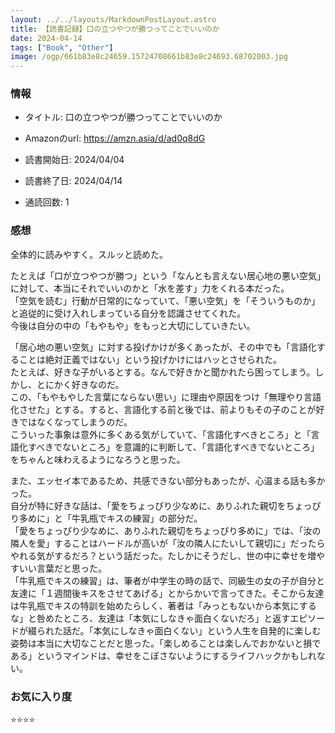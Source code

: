 ```yaml
---
layout: ../../layouts/MarkdownPostLayout.astro
title: 【読書記録】口の立つやつが勝つってことでいいのか
date: 2024-04-14
tags: ["Book", "Other"]
image: /ogp/661b83e8c24659.15724708661b83e8c24693.68702003.jpg
---
```


### 情報
- タイトル: 口の立つやつが勝つってことでいいのか
- Amazonのurl: https://amzn.asia/d/ad0q8dG

- 読書開始日: 2024/04/04
- 読書終了日: 2024/04/14
- 通読回数: 1

### 感想
全体的に読みやすく。スルッと読めた。

たとえば「口が立つやつが勝つ」という「なんとも言えない居心地の悪い空気」に対して、本当にそれでいいのかと「水を差す」力をくれる本だった。<br>
「空気を読む」行動が日常的になっていて、「悪い空気」を「そういうものか」と追従的に受け入れしまっている自分を認識させてくれた。<br>
今後は自分の中の「もやもや」をもっと大切にしていきたい。


「居心地の悪い空気」に対する投げかけが多くあったが、その中でも「言語化することは絶対正義ではない」という投げかけにはハッとさせられた。<br>
たとえば、好きな子がいるとする。なんで好きかと聞かれたら困ってしまう。しかし、とにかく好きなのだ。<br>
この、「もやもやした言葉にならない思い」に理由や原因をつけ「無理やり言語化させた」とする。すると、言語化する前と後では、前よりもその子のことが好きではなくなってしまうのだ。<br>
こういった事象は意外に多くある気がしていて、「言語化すべきところ」と「言語化すべきでないところ」を意識的に判断して、「言語化すべきでないところ」をちゃんと味わえるようになろうと思った。<br>


また、エッセイ本であるため、共感できない部分もあったが、心温まる話も多かった。<br>
自分が特に好きな話は、「愛をちょっぴり少なめに、ありふれた親切をちょっぴり多めに」と「牛乳瓶でキスの練習」の部分だ。<br>
「愛をちょっぴり少なめに、ありふれた親切をちょっぴり多めに」では、「汝の隣人を愛」することはハードルが高いが「汝の隣人にたいして親切に」だったらやれる気がするだろ？という話だった。たしかにそうだし、世の中に幸せを増やすいい言葉だと思った。<br>
「牛乳瓶でキスの練習」は、筆者が中学生の時の話で、同級生の女の子が自分と友達に「１週間後キスをさせてあげる」とからかいで言ってきた。そこから友達は牛乳瓶でキスの特訓を始めたらしく、著者は「みっともないから本気にするな」と咎めたところ、友達は「本気にしなきゃ面白くないだろ」と返すエピソードが綴られた話だ。「本気にしなきゃ面白くない」という人生を自発的に楽しむ姿勢は本当に大切なことだと思った。「楽しめることは楽しんでおかないと損である」というマインドは、幸せをこぼさないようにするライフハックかもしれない。

### お気に入り度
⭐️⭐️⭐️⭐️